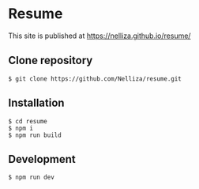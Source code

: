 # Resume
This site is published at https://nelliza.github.io/resume/

 ## Clone repository
```
$ git clone https://github.com/Nelliza/resume.git
```

 ## Installation
```
$ cd resume
$ npm i
$ npm run build
```

 ## Development
```
$ npm run dev
```